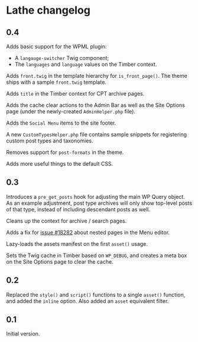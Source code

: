 # Lathe changelog

## 0.4

Adds basic support for the WPML plugin:

-   A `langauge-switcher` Twig component;
-   The `languages` and `language` values on the Timber context.

Adds `front.twig` in the template hierarchy for `is_front_page()`. The theme ships with a sample `front.twig` template.

Adds `title` in the Timber context for CPT archive pages.

Adds the cache clear actions to the Admin Bar as well as the Site Options page (under the newly-created `AdminHelper.php` file).

Adds the `Social Menu` items to the site footer.

A new `CustomTypesHelper.php` file contains sample snippets for registering custom post types and taxonomies.

Removes support for `post-formats` in the theme.

Adds more useful things to the default CSS.

## 0.3

Introduces a `pre_get_posts` hook for adjusting the main WP Query object. As an example adjustment, post type archives will only show top-level posts of that type, instead of including descendant posts as well.

Cleans up the context for archive / search pages.

Adds a fix for [issue #18282](https://core.trac.wordpress.org/ticket/18282) about nested pages in the Menu editor.

Lazy-loads the assets manifest on the first `asset()` usage.

Sets the Twig cache in Timber based on `WP_DEBUG`, and creates a meta box on the Site Options page to clear the cache.

## 0.2

Replaced the `style()` and `script()` functions to a single `asset()` function, and added the `inline` option. Also added an `asset` equivalent filter.

## 0.1

Initial version.
